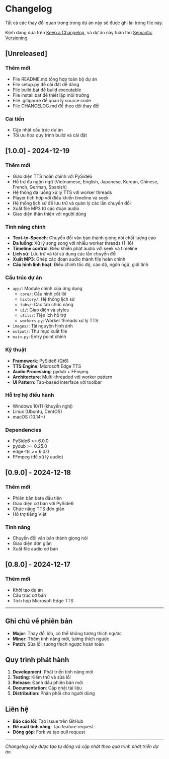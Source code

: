 # Changelog

Tất cả các thay đổi quan trọng trong dự án này sẽ được ghi lại trong file này.

Định dạng dựa trên [Keep a Changelog](https://keepachangelog.com/en/1.0.0/),
và dự án này tuân thủ [Semantic Versioning](https://semver.org/spec/v2.0.0.html).

## [Unreleased]

### Thêm mới
- File README.md tổng hợp toàn bộ dự án
- File setup.py để cài đặt dễ dàng
- File build.bat để build executable
- File install.bat để thiết lập môi trường
- File .gitignore để quản lý source code
- File CHANGELOG.md để theo dõi thay đổi

### Cải tiến
- Cập nhật cấu trúc dự án
- Tối ưu hóa quy trình build và cài đặt

## [1.0.0] - 2024-12-19

### Thêm mới
- Giao diện TTS hoàn chỉnh với PySide6
- Hỗ trợ đa ngôn ngữ (Vietnamese, English, Japanese, Korean, Chinese, French, German, Spanish)
- Hệ thống đa luồng xử lý TTS với worker threads
- Player tích hợp với điều khiển timeline và seek
- Hệ thống lịch sử để lưu trữ và quản lý các lần chuyển đổi
- Xuất file MP3 từ các đoạn audio
- Giao diện thân thiện với người dùng

### Tính năng chính
- **Text-to-Speech**: Chuyển đổi văn bản thành giọng nói chất lượng cao
- **Đa luồng**: Xử lý song song với nhiều worker threads (1-16)
- **Timeline control**: Điều khiển phát audio với seek và timeline
- **Lịch sử**: Lưu trữ và tái sử dụng các lần chuyển đổi
- **Xuất MP3**: Ghép các đoạn audio thành file hoàn chỉnh
- **Cấu hình linh hoạt**: Điều chỉnh tốc độ, cao độ, ngôn ngữ, giới tính

### Cấu trúc dự án
- `app/`: Module chính của ứng dụng
  - `core/`: Cấu hình cốt lõi
  - `history/`: Hệ thống lịch sử
  - `tabs/`: Các tab chức năng
  - `ui/`: Giao diện và styles
  - `utils/`: Tiện ích hỗ trợ
  - `workers.py`: Worker threads xử lý TTS
- `images/`: Tài nguyên hình ảnh
- `output/`: Thư mục xuất file
- `main.py`: Entry point chính

### Kỹ thuật
- **Framework**: PySide6 (Qt6)
- **TTS Engine**: Microsoft Edge TTS
- **Audio Processing**: pydub + FFmpeg
- **Architecture**: Multi-threaded với worker pattern
- **UI Pattern**: Tab-based interface với toolbar

### Hỗ trợ hệ điều hành
- Windows 10/11 (khuyến nghị)
- Linux (Ubuntu, CentOS)
- macOS (10.14+)

### Dependencies
- PySide6 >= 6.0.0
- pydub >= 0.25.0
- edge-tts >= 6.0.0
- FFmpeg (để xử lý audio)

## [0.9.0] - 2024-12-18

### Thêm mới
- Phiên bản beta đầu tiên
- Giao diện cơ bản với PySide6
- Chức năng TTS đơn giản
- Hỗ trợ tiếng Việt

### Tính năng
- Chuyển đổi văn bản thành giọng nói
- Giao diện đơn giản
- Xuất file audio cơ bản

## [0.8.0] - 2024-12-17

### Thêm mới
- Khởi tạo dự án
- Cấu trúc cơ bản
- Tích hợp Microsoft Edge TTS

---

## Ghi chú về phiên bản

- **Major**: Thay đổi lớn, có thể không tương thích ngược
- **Minor**: Thêm tính năng mới, tương thích ngược
- **Patch**: Sửa lỗi, tương thích ngược hoàn toàn

## Quy trình phát hành

1. **Development**: Phát triển tính năng mới
2. **Testing**: Kiểm thử và sửa lỗi
3. **Release**: Đánh dấu phiên bản mới
4. **Documentation**: Cập nhật tài liệu
5. **Distribution**: Phân phối cho người dùng

## Liên hệ

- **Báo cáo lỗi**: Tạo issue trên GitHub
- **Đề xuất tính năng**: Tạo feature request
- **Đóng góp**: Fork và tạo pull request

---

*Changelog này được tạo tự động và cập nhật theo quá trình phát triển dự án.*
